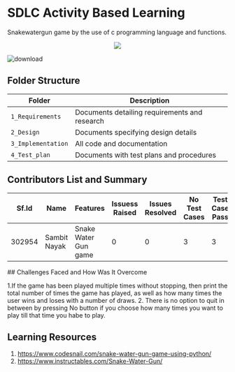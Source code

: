 # SDLC Activity Based Learning
Snakewatergun game by the use of c programming language and functions.
</p> 
<p align="center"><img src="https://img.shields.io/badge/Author Sambit Nayak-green.svg"> 
</p>

![download](https://user-images.githubusercontent.com/68494604/92555391-2c897700-f285-11ea-8b41-e0791a3822ae.png)


## Folder Structure
Folder             | Description
-------------------| -----------------------------------------
`1_Requirements`   | Documents detailing requirements and research
`2_Design`         | Documents specifying design details
`3_Implementation` | All code and documentation
`4_Test_plan`      | Documents with test plans and procedures

## Contributors List and Summary

Sf.Id |  Name        |    Features         | Issuess Raised |Issues Resolved|No Test Cases|Test Case Pass|
-------|-------------|---------------------|----------------|---------------|-------------|--------------|
302954 | Sambit Nayak|Snake Water Gun game |    0           |   0           |   3         |  3           |


</p>## Challenges Faced and How Was It Overcome</p>
1.If the game has been played multiple times without stopping, then print the total number of times the game has played, as well as how many times the user wins and loses with a number of draws.
2. There is no option to quit in between by pressing No button if you choose how many times you want to play till that time you habe to play.


## Learning Resources
1. https://www.codesnail.com/snake-water-gun-game-using-python/
2. https://www.instructables.com/Snake-Water-Gun/


